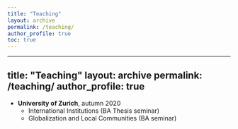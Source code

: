 ```yaml
---
title: "Teaching"
layout: archive
permalink: /teaching/
author_profile: true
toc: true
---
```


---
title: "Teaching"
layout: archive
permalink: /teaching/
author_profile: true
---

- **University of Zurich**,  autumn 2020
    - International Institutions  (BA Thesis seminar)
    - Globalization and Local Communities (BA seminar)
    